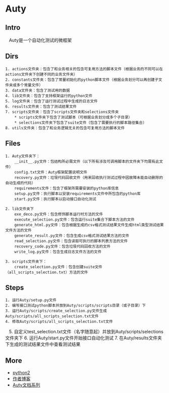 # Auty

## Intro
    Auty是一个自动化测试的微框架

## Dirs
    1. actions文件夹：包含了和业务相关的包含可复用方法的脚本文件（根据业务的不同可以在actions文件夹下创建不同的业务文件夹）
    2. constants文件夹：包含了常量初始化的python脚本文件（根据业务划分可以再创建子文件夹或多个常量文件）
    3. data文件夹：包含了测试用的数据
    4. lib文件夹：包含了支持框架运行的python文件
    5. log文件夹：包含了运行测试过程中生成的日志文件
    6. results文件夹：包含了测试结果文件
    7. scripts文件夹：包含了scripts文件夹和selections文件夹
        * scripts文件夹下包含了测试脚本（可根据业务划分成多个子目录）
        * selections文件夹下包含了suite文件（包含了需要执行的脚本路径集合）
    8. utils文件夹：包含了和业务逻辑无关的包含可复用方法的脚本文件

## Files
    1. Auty文件夹下：
        __init__.py文件：包结构所必需文件（以下所有涉及可调用脚本的文件夹下均需有此文件）
        config.txt文件：Auty框架配置说明文件
        recovery.py文件：垃圾代码回收文件（用来回收执行测试过程中因故障未能自动删除的自动生成的代码）
        requirements文件：包含了框架所需要安装的python库信息
        setup.py文件：执行脚本以安装requirements文件中所包含的python库
        start.py文件：执行脚本以启动接口自动化测试
        
    2. lib文件夹下
        exe_deco.py文件：包含修饰脚本运行时方法的文件
        execute_selection.py文件：包含运行suite集合下脚本方法的文件
        generate_html.py文件：包含根据生成的csv格式测试结果文件生成html类型测试结果文件方法的文件
        generate_result.py文件：包含生成csv格式测试结果方法的文件
        read_selection.py文件：包含读取可执行的脚本列表方法的文件
        recovery_code.py文件：包含垃圾代码回收方法的文件
        write_log.py文件：包含生成日志文件方法的文件
        
    3. scripts文件夹下：
        create_selection.py文件：包含创建suite文件（all_scripts_selection.txt）方法的文件
        
## Steps
    1. 运行Auty/setup.py文件
    2. 编写接口测试python脚本并放到Auty/scripts/scripts目录（或子目录）下
    3. 运行Auty/scripts/create_selection.py文件生成Auty/scripts/all_scripts_selection.txt文件
    4. 修改Auty/scripts/all_scripts_selection.txt文件
    5. 自定义test_selection.txt文件（名字随意起）并放到Auty/scripts/selections文件夹下
    6. 运行Auty/start.py文件开始接口自动化测试
    7. 在Auty/results文件夹下生成的测试结果文件中查看测试结果
    
## More
* [python2](https://www.python.org/downloads/)
* [作者博客](http://www.cnblogs.com/LanTianYou/p/8313361.html)
* [Auty文档系列](http://www.cnblogs.com/LanTianYou/category/888691.html)
